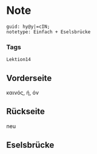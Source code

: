 # Note
```
guid: hy@y|=cIN;
notetype: Einfach + Eselsbrücke
```

### Tags
```
Lektion14
```

## Vorderseite
καινός, ή, όν

## Rückseite
neu

## Eselsbrücke

